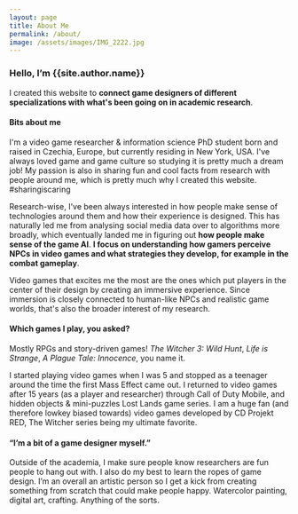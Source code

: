 ```yaml
---
layout: page
title: About Me
permalink: /about/
image: /assets/images/IMG_2222.jpg
---
```

<h3 class="font-weight-light">Hello, I’m <span class="font-weight-bold">{{site.author.name}}</span></h3>

I created this website to **connect game designers of different specializations with what's been going on in academic research**.

#### Bits about me
I'm a video game researcher & information science PhD student born and raised in Czechia, Europe, but currently residing in New York, USA. I've always loved game and game culture so studying it is pretty much a dream job! My passion is also in sharing fun and cool facts from research with people around me, which is pretty much why I created this website. #sharingiscaring

Research-wise, I've been always interested in how people make sense of technologies around them and how their experience is designed. This has naturally led me from analysing social media data over to algorithms more broadly, which eventually landed me in figuring out **how people make sense of the game AI**. **I focus on understanding how gamers perceive NPCs in video games and what strategies they develop, for example in the combat gameplay**.

Video games that excites me the most are the ones which put players in the center of their design by creating an immersive experience. Since immersion is closely connected to human-like NPCs and realistic game worlds, that's also the broader interest of my research. 

#### Which games I play, you asked? 

Mostly RPGs and story-driven games! *The Witcher 3: Wild Hunt*, *Life is Strange*, *A Plague Tale: Innocence*, you name it.

I started playing video games when I was 5 and stopped as a teenager around the time the first Mass Effect came out. I returned to video games after 15 years (as a player and researcher) through Call of Duty Mobile, and hidden objects & mini-puzzles Lost Lands game series. I am a huge fan (and therefore lowkey biased towards) video games developed by CD Projekt RED, The Witcher series being my ultimate favorite. 

#### “I’m a bit of a game designer myself.”

Outside of the academia, I make sure people know researchers are fun people to hang out with. I also do my best to learn the ropes of game design. I’m an overall an artistic person so I get a kick from creating something from scratch that could make people happy. Watercolor painting, digital art, crafting. Anything of the sorts.
